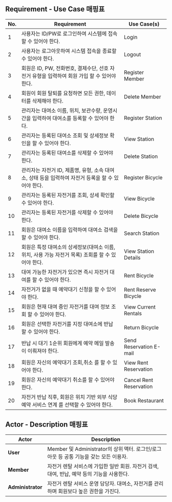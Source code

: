 ## Requirement - Use Case 매핑표

| No. | Requirement | Use Case(s) |
|----|----------------------------------|----------------------------|
| 1  | 사용자는 ID/PW로 로그인하여 시스템에 접속할 수 있어야 한다. | Login |
| 2  | 사용자는 로그아웃하여 시스템 접속을 종료할 수 있어야 한다. | Logout |
| 3  | 회원은 ID, PW, 전화번호, 결제수단, 선호 자전거 유형을 입력하여 회원 가입 할 수 있어야 한다. | Register Member |
| 4  | 회원이 회원 탈퇴를 요청하면 모든 권한, 데이터를 삭제해야 한다. | Delete Member |
| 5  | 관리자는 대여소 이름, 위치, 보관수량, 운영시간을 입력하여 대여소를 등록할 수 있어야 한다. | Register Station |
| 6  | 관리자는 등록된 대여소 조회 및 상세정보 확인을 할 수 있어야 한다. | View Station |
| 7  | 관리자는 등록된 대여소를 삭제할 수 있어야 한다. | Delete Station |
| 8  | 관리자는 자전거 ID, 제품명, 유형, 소속 대여소, 상태 등을 입력하여 자전거 등록을 할 수 있어야 한다. | Register Bicycle |
| 9  | 관리자는 등록된 자전거를 조회, 상세 확인할 수 있어야 한다. | View Bicycle |
| 10  | 관리자는 등록된 자전거를 삭제할 수 있어야 한다. | Delete Bicycle |
| 11 | 회원은 대여소 이름을 입력하여 대여소 검색을 할 수 있어야 한다. | Search Station |
| 12 | 회원은 특정 대여소의 상세정보(대여소 이름, 위치, 사용 가능 자전거 목록) 조회를 할 수 있어야 한다. | View Station Details |
| 13 | 대여 가능한 자전거가 있으면 즉시 자전거 대여를 할 수 있어야 한다. | Rent Bicycle |
| 14 | 자전거가 없을 때 예약대기 신청을 할 수 있어야 한다. | Rent Reserve Bicycle |
| 15 | 회원은 현재 대여 중인 자전거를 대여 정보 조회 할 수 있어야 한다. | View Current Rentals |
| 16 | 회원은 선택한 자전거를 지정 대여소에 반납 할 수 있어야 한다. | Return Bicycle |
| 17 | 반납 시 대기 1순위 회원에게 예약 메일 발송이 이뤄져야 한다. | Send Reservation E-mail |
| 18 | 회원은 자신의 예약대기 조회,취소 를 할 수 있어야 한다. | View Rent Reservation |
| 19 | 회원은 자신의 예약대기 취소를 할 수 있어야 한다. | Cancel Rent Reservation |
| 20 | 자전거 반납 직후, 회원은 위치 기반 외부 식당 예약 서비스 연계 를 선택할 수 있어야 한다. | Book Restaurant |



## Actor - Description 매핑표

| Actor | Description |
|-------|-------------|
| **User** | Member 및 Administrator의 상위 액터. 로그인/로그아웃 등 공통 기능을 갖는 모든 이용자. |
| **Member** | 자전거 렌탈 서비스에 가입한 일반 회원. 자전거 검색, 대여, 반납, 예약 등의 기능을 사용한다. |
| **Administrator** | 자전거 렌탈 서비스 운영 담당자. 대여소, 자전거를 관리하며 회원보다 높은 권한을 가진다. |
